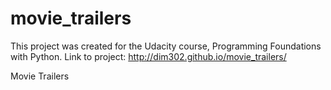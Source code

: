 movie_trailers
==============

This project was created for the Udacity course, Programming Foundations with Python.
Link to project: http://dim302.github.io/movie_trailers/

Movie Trailers
